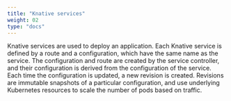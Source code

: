 ```yaml
---
title: "Knative services"
weight: 02
type: "docs"
---
```


Knative services are used to deploy an application. Each Knative service is defined by a route and a configuration, which have the same name as the service. The configuration and route are created by the service controller, and their configuration is derived from the configuration of the service. Each time the configuration is updated, a new revision is created. Revisions are immutable snapshots of a particular configuration, and use underlying Kubernetes resources to scale the number of pods based on traffic.
